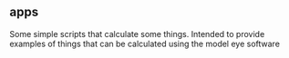 ## apps

Some simple scripts that calculate some things. Intended to provide examples of things that can be calculated using the model eye software